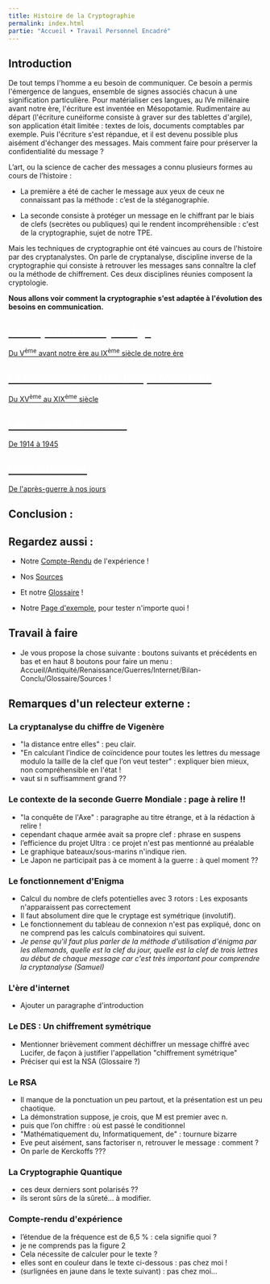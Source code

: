 ```yaml
---
title: Histoire de la Cryptographie
permalink: index.html
partie: "Accueil • Travail Personnel Encadré"
---
```


## Introduction

De tout temps l'homme a eu besoin de communiquer. Ce besoin a permis l'émergence de langues, ensemble de signes associés chacun à une signification particulière. Pour matérialiser ces langues, au IVe millénaire avant notre ère, l'écriture est inventée en Mésopotamie. Rudimentaire au départ (l'écriture cunéiforme consiste à graver sur des tablettes d'argile), son application était limitée : textes de lois, documents comptables par exemple.
Puis l'écriture s'est répandue, et il est devenu possible plus aisément d'échanger des messages.
Mais comment faire pour préserver la confidentialité du message ?

L’art, ou la science de cacher des messages a connu plusieurs formes au cours de l’histoire :

- La première a été de cacher le message aux yeux de ceux ne connaissant pas la méthode : c’est de la stéganographie.

- La seconde consiste à protéger un message en le chiffrant par le biais de clefs (secrètes ou publiques) qui le rendent incompréhensible : c'est de la cryptographie, sujet de notre TPE.

Mais les techniques de cryptographie ont été vaincues au cours de l'histoire par des cryptanalystes. On parle de cryptanalyse, discipline inverse de la cryptographie qui consiste à retrouver les messages sans connaître la clef ou la méthode de chiffrement. Ces deux disciplines réunies composent la cryptologie.


**Nous allons voir comment la cryptographie s'est adaptée à l'évolution des besoins en communication.**


<link rel="stylesheet" href="{{ '/assets/css/timeline.css' | relative_url }}">
<div class="timeline">

 <div class="container left">
  <a href="{{ "/antiquite/" | relative_url }}">
   <div class="content">
     <h2 style="color:white;">L'Antiquité et le Moyen-Âge</h2>
     <p>Du V<SUP>ème</SUP> avant notre ère au IX<SUP>ème</SUP> siècle de notre ère</p>
   </div>
  </a>
 </div>

 <div class="container right">
 <a href="{{ "/temps-modernes/" | relative_url }}">
   <div class="content">
     <h2 style="color:white;">La Renaissance et les Temps Modernes</h2>
     <p>Du XV<SUP>ème</SUP> au XIX<SUP>ème</SUP> siècle</p>
   </div>
   </a>
 </div>

 <div class="container left">
 <a href="{{ "/guerres/" | relative_url }}">
   <div class="content">
     <h2 style="color:white;">Les Guerres Mondiales</h2>
     <p>De 1914 à 1945</p>
   </div>
   </a>
 </div>

 <div class="container right">
 <a href="{{ "/internet/" | relative_url }}">
   <div class="content">
     <h2 style="color:white;">L'ère d'Internet</h2>
     <p>De l'après-guerre à nos jours</p>
   </div>
   </a>
 </div>

</div>

## Conclusion :


## Regardez aussi :
* Notre [Compte-Rendu](experience) de l'expérience !
* Nos [Sources](sources)
* Et notre [Glossaire](glossaire) !

* Notre [Page d'exemple](exemple), pour tester n'importe quoi !


## Travail à faire
* Je vous propose la chose suivante : boutons suivants et précédents en bas et en haut 8 boutons pour faire un menu : Accueil/Antiquité/Renaissance/Guerres/Internet/Bilan-Conclu/Glossaire/Sources !

## Remarques d'un relecteur externe :

### La cryptanalyse du chiffre de Vigenère
  * "la distance entre elles" : peu clair.
  * "En calculant l’indice de coïncidence pour toutes les lettres du message
  modulo la taille de la clef que l’on veut tester" : expliquer bien mieux,
  non compréhensible en l'état !
  * vaut si n suffisamment grand ??

### Le contexte de la seconde Guerre Mondiale : page à relire !!
  * "la conquête de l'Axe" : paragraphe au titre étrange, et à la rédaction à relire !
  * cependant chaque armée avait sa propre clef : phrase en suspens
  * l’efficience du projet Ultra : ce projet n'est pas mentionné au préalable
  * Le graphique bateaux/sous-marins n'indique rien.
  * Le Japon ne participait pas à ce moment à la guerre : à quel moment ??

### Le fonctionnement d'Enigma
  * Calcul du nombre de clefs potentielles avec 3 rotors : Les exposants n'apparaissent pas correctement
  * Il faut absolument dire que le cryptage est symétrique (involutif).
  * Le fonctionnement du tableau de connexion n'est pas expliqué, donc on ne comprend pas les calculs combinatoires qui suivent.
  * *Je pense qu'il faut plus parler de la méthode d'utilisation d'énigma par les allemands, quelle est la clef du jour, quelle est la clef de trois lettres au début de chaque message car c'est très important pour comprendre la cryptanalyse (Samuel)*


### L'ère d'internet
  * Ajouter un paragraphe d'introduction

### Le DES : Un chiffrement symétrique
  * Mentionner brièvement comment déchiffrer un message chiffré avec Lucifer, de façon à justifier l'appellation "chiffrement symétrique"
  * Préciser qui est la NSA (Glossaire ?)

### Le RSA
  * Il manque de la ponctuation un peu partout, et la présentation est un peu chaotique.
  * La démonstration suppose, je crois, que M est premier avec n.
  * puis que l’on chiffre : où est passé le conditionnel
  * "Mathématiquement du, Informatiquement, de" : tournure bizarre
  * Eve peut aisément, sans factoriser n, retrouver le message : comment ?
  * On parle de Kerckoffs ???

### La Cryptographie Quantique
  * ces deux derniers sont polarisés ??
  * ils seront sûrs de la sûreté... à modifier.

### Compte-rendu d'expérience
  * l’étendue de la fréquence est de 6,5 % : cela signifie quoi ?
  * je ne comprends pas la figure 2
  * Cela nécessite de calculer pour le texte ?
  * elles sont en couleur dans le texte ci-dessous : pas chez moi !
  * (surlignées en jaune dans le texte suivant) : pas chez moi...
